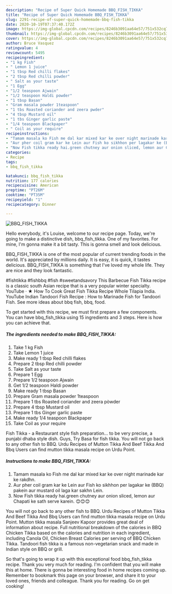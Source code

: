 ```yaml
---
description: "Recipe of Super Quick Homemade BBQ_FISH_TIKKA"
title: "Recipe of Super Quick Homemade BBQ_FISH_TIKKA"
slug: 2291-recipe-of-super-quick-homemade-bbq-fish-tikka
date: 2020-10-19T07:37:40.172Z
image: https://img-global.cpcdn.com/recipes/8246b3091aa64e57/751x532cq70/bbq_fish_tikka-recipe-main-photo.jpg
thumbnail: https://img-global.cpcdn.com/recipes/8246b3091aa64e57/751x532cq70/bbq_fish_tikka-recipe-main-photo.jpg
cover: https://img-global.cpcdn.com/recipes/8246b3091aa64e57/751x532cq70/bbq_fish_tikka-recipe-main-photo.jpg
author: Bruce Vasquez
ratingvalue: 4
reviewcount: 5495
recipeingredient:
- "1 kg Fish"
- " Lemon 1 juice"
- "1 tbsp Red chilli flakes"
- "2 tbsp Red chilli powder"
- " Salt as your taste"
- "1 Egg"
- "1/2 teaspoon Ajwain"
- "1/2 teaspoon Haldi powder"
- "1 tbsp Basan"
- "Gram masala powder 1teaspoon"
- "1 tbs Roasted coriander and zeera pwder"
- "4 tbsp Mustard oil"
- "1 tbs Ginger garlic paste"
- "1/4 teaspoon Blackpaper"
- " Coil as your require"
recipeinstructions:
- "Tamam masala ko Fish me dal kar mixed kar ke over night marinade kar ke rakdhn."
- "Aur pher coil gram kar ke Lein aur Fish ko sikhhon per lagakar ke (BBQ) pakein aur mustard oil laga kar sakhn Lein."
- "Now Fish tikka ready hai.green chutney aur onion sliced, lemon aur Chapati ke sath serve karein. 😊😊😊"
categories:
- Recipe
tags:
- bbq_fish_tikka

katakunci: bbq_fish_tikka 
nutrition: 177 calories
recipecuisine: American
preptime: "PT26M"
cooktime: "PT35M"
recipeyield: "1"
recipecategory: Dinner

---
```



![BBQ_FISH_TIKKA](https://img-global.cpcdn.com/recipes/8246b3091aa64e57/751x532cq70/bbq_fish_tikka-recipe-main-photo.jpg)

Hello everybody, it's Louise, welcome to our recipe page. Today, we're going to make a distinctive dish, bbq_fish_tikka. One of my favorites. For mine, I'm gonna make it a bit tasty. This is gonna smell and look delicious.

BBQ_FISH_TIKKA is one of the most popular of current trending foods in the world. It's appreciated by millions daily. It is easy, it is quick, it tastes delicious. BBQ_FISH_TIKKA is something that I've loved my whole life. They are nice and they look fantastic.

#fishtikka #fishbbq #fish #sweetandsavory This Barbecue Fish Tikka recipe is a classic south Asian recipe that is a very popular winter specialty. YouTube · ★ How To Cook Great Fish Tikka Recipe Whole Tilapia India. YouTube Indian Tandoori Fish Recipe : How to Marinade Fish for Tandoori Fish. See more ideas about bbq fish, bbq, food.


To get started with this recipe, we must first prepare a few components. You can have bbq_fish_tikka using 15 ingredients and 3 steps. Here is how you can achieve that.

<!--inarticleads1-->

##### The ingredients needed to make BBQ_FISH_TIKKA:

1. Take 1 kg Fish
1. Take  Lemon 1 juice
1. Make ready 1 tbsp Red chilli flakes
1. Prepare 2 tbsp Red chilli powder
1. Take  Salt as your taste
1. Prepare 1 Egg
1. Prepare 1/2 teaspoon Ajwain
1. Get 1/2 teaspoon Haldi powder
1. Make ready 1 tbsp Basan
1. Prepare Gram masala powder 1teaspoon
1. Prepare 1 tbs Roasted coriander and zeera pòwder
1. Prepare 4 tbsp Mustard oil
1. Prepare 1 tbs Ginger garlic paste
1. Make ready 1/4 teaspoon Blackpaper
1. Take  Coil as your require


Fish Tikka - a Restaurant style fish preparation… to be very precise, a punjabi dhaba style dish. Guys, Try Basa for fish tikka. You will not go back to any other fish to BBQ. Urdu Recipes of Mutton Tikka And Beef Tikka And Bbq Users can find mutton tikka masala recipe on Urdu Point. 

<!--inarticleads2-->

##### Instructions to make BBQ_FISH_TIKKA:

1. Tamam masala ko Fish me dal kar mixed kar ke over night marinade kar ke rakdhn.
1. Aur pher coil gram kar ke Lein aur Fish ko sikhhon per lagakar ke (BBQ) pakein aur mustard oil laga kar sakhn Lein.
1. Now Fish tikka ready hai.green chutney aur onion sliced, lemon aur Chapati ke sath serve karein. 😊😊😊


You will not go back to any other fish to BBQ. Urdu Recipes of Mutton Tikka And Beef Tikka And Bbq Users can find mutton tikka masala recipe on Urdu Point. Mutton tikka masala Sanjeev Kapoor provides great deal of information about recipe. Full nutritional breakdown of the calories in BBQ Chicken Tikka based on the calories and nutrition in each ingredient, including Canola Oil, Chicken Breast Calories per serving of BBQ Chicken Tikka. Tandoori fish tikka is a famous non-vegetarian snack and made in Indian style on BBQ or grill. 

So that's going to wrap it up with this exceptional food bbq_fish_tikka recipe. Thank you very much for reading. I'm confident that you will make this at home. There is gonna be interesting food in home recipes coming up. Remember to bookmark this page on your browser, and share it to your loved ones, friends and colleague. Thank you for reading. Go on get cooking!
